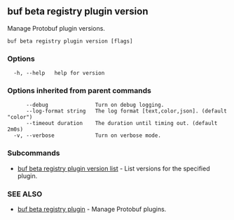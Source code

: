 ## buf beta registry plugin version

Manage Protobuf plugin versions.

```
buf beta registry plugin version [flags]
```

### Options

```
  -h, --help   help for version
```

### Options inherited from parent commands

```
      --debug               Turn on debug logging.
      --log-format string   The log format [text,color,json]. (default "color")
      --timeout duration    The duration until timing out. (default 2m0s)
  -v, --verbose             Turn on verbose mode.
```

### Subcommands

* [buf beta registry plugin version list](buf-beta-registry-plugin-version-list.md)	 - List versions for the specified plugin.

### SEE ALSO

* [buf beta registry plugin](buf-beta-registry-plugin.md)	 - Manage Protobuf plugins.
